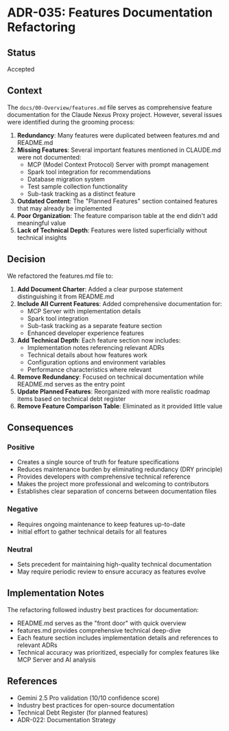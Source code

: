 # ADR-035: Features Documentation Refactoring

## Status

Accepted

## Context

The `docs/00-Overview/features.md` file serves as comprehensive feature documentation for the Claude Nexus Proxy project. However, several issues were identified during the grooming process:

1. **Redundancy**: Many features were duplicated between features.md and README.md
2. **Missing Features**: Several important features mentioned in CLAUDE.md were not documented:
   - MCP (Model Context Protocol) Server with prompt management
   - Spark tool integration for recommendations
   - Database migration system
   - Test sample collection functionality
   - Sub-task tracking as a distinct feature
3. **Outdated Content**: The "Planned Features" section contained features that may already be implemented
4. **Poor Organization**: The feature comparison table at the end didn't add meaningful value
5. **Lack of Technical Depth**: Features were listed superficially without technical insights

## Decision

We refactored the features.md file to:

1. **Add Document Charter**: Added a clear purpose statement distinguishing it from README.md
2. **Include All Current Features**: Added comprehensive documentation for:
   - MCP Server with implementation details
   - Spark tool integration
   - Sub-task tracking as a separate feature section
   - Enhanced developer experience features
3. **Add Technical Depth**: Each feature section now includes:
   - Implementation notes referencing relevant ADRs
   - Technical details about how features work
   - Configuration options and environment variables
   - Performance characteristics where relevant
4. **Remove Redundancy**: Focused on technical documentation while README.md serves as the entry point
5. **Update Planned Features**: Reorganized with more realistic roadmap items based on technical debt register
6. **Remove Feature Comparison Table**: Eliminated as it provided little value

## Consequences

### Positive

- Creates a single source of truth for feature specifications
- Reduces maintenance burden by eliminating redundancy (DRY principle)
- Provides developers with comprehensive technical reference
- Makes the project more professional and welcoming to contributors
- Establishes clear separation of concerns between documentation files

### Negative

- Requires ongoing maintenance to keep features up-to-date
- Initial effort to gather technical details for all features

### Neutral

- Sets precedent for maintaining high-quality technical documentation
- May require periodic review to ensure accuracy as features evolve

## Implementation Notes

The refactoring followed industry best practices for documentation:

- README.md serves as the "front door" with quick overview
- features.md provides comprehensive technical deep-dive
- Each feature section includes implementation details and references to relevant ADRs
- Technical accuracy was prioritized, especially for complex features like MCP Server and AI analysis

## References

- Gemini 2.5 Pro validation (10/10 confidence score)
- Industry best practices for open-source documentation
- Technical Debt Register (for planned features)
- ADR-022: Documentation Strategy
